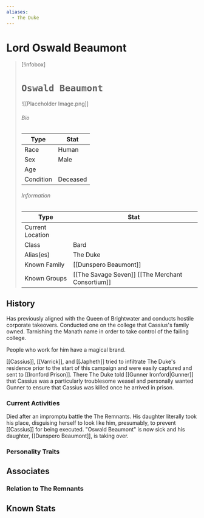 ```yaml
---
aliases:
  - The Duke
---
```


# Lord Oswald Beaumont




> [!infobox]
> # `Oswald Beaumont` 
> ![[Placeholder Image.png]]
> ###### Bio
> Type |  Stat |
> ---|---|
> Race | Human  | 
> Sex | Male | 
> Age |  |
> Condition |Deceased |
> ######  Information
> Type |  Stat |
> ---|---|
> Current Location |  |
> Class |Bard |
> Alias(es) | The Duke |
> Known Family |[[Dunspero Beaumont]]  |
> Known Groups | [[The Savage Seven]] [[The Merchant Consortium]]  |
 
## History
Has previously aligned with the Queen of Brightwater and conducts hostile corporate takeovers. Conducted one on the college that Cassius's family owned. Tarnishing the Manath name in order to take control of the failing college. 

People who work for him have a magical brand.

[[Cassius]], [[Varrick]], and [[Japheth]] tried to infiltrate The Duke's residence prior to the start of this campaign and were easily captured and sent to [[Ironford Prison]]. There The Duke told [[Gunner Ironford|Gunner]] that Cassius was a particularly troublesome weasel and personally wanted Gunner to ensure that Cassius was killed once he arrived in prison.

### Current Activities
Died after an impromptu battle the The Remnants. His daughter literally took his place, disguising herself to look like him, presumably, to prevent [[Cassius]] for being executed. "Oswald Beaumont" is now sick and his daughter, [[Dunspero Beaumont]], is taking over.

### Personality Traits

## Associates

### Relation to The Remnants 

## Known Stats

